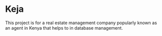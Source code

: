 # Keja
This project is for a real estate management company popularly known as an agent in Kenya that helps to in database management. 

